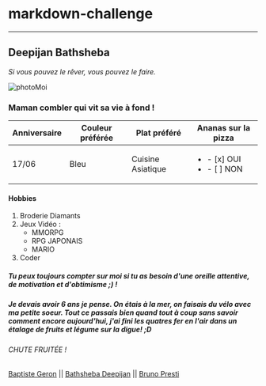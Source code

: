 # markdown-challenge
*****

## Deepijan Bathsheba

_Si vous pouvez le rêver, vous pouvez le faire._

![photoMoi](https://user-images.githubusercontent.com/90143547/132659908-fc11b94c-deb3-4318-9516-65236238cece.jpg)

### Maman combler qui vit sa vie à fond !


| Anniversaire | Couleur préférée | Plat préféré      | Ananas sur la pizza                                  |
|--------------|----------------  |---------------    |------------------------------------------------------|
|  17/06       |    Bleu          | Cuisine Asiatique | <ul><li>- [x] OUI </li><li> - [ ] NON </li></ul>     |


#### Hobbies

1. Broderie Diamants
2. Jeux Vidéo :
   * MMORPG
   * RPG JAPONAIS
   * MARIO
3. Coder

##### Tu peux toujours compter sur moi si tu as besoin d'une oreille attentive, de motivation et d'obtimisme ;) !

##### Je devais avoir 6 ans je pense. On étais à la mer, on faisais du vélo avec ma petite soeur. Tout ce passais bien quand tout à coup sans savoir comment encore aujourd'hui, j'ai fini les quatres fer en l'air dans un étalage de fruits et légume sur la digue! ;D

###### CHUTE FRUITÉE !

[Baptiste Geron]( https://github.com/BaptisteGeron/markdown-challenge) || [Bathsheba Deepijan](https://github.com/BathshebaDeepijan/markdown-challenge) || [Bruno Presti](https://github.com/PrestiB/markdown-challenge)
